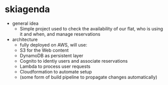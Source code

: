 # skiagenda
* general idea
    * Simple project used to check the availability of our flat, who is using it and when, and manage reservations
* architecture
    * fully deployed on AWS, will use:
    * S3 for the Web content
    * DynamoDB as persistent layer
    * Cognito to identiy users and associate reservations
    * Lambda to process user requests
    * Cloudformation to automate setup
    * (some form of build pipeline to propagate changes automatically)
